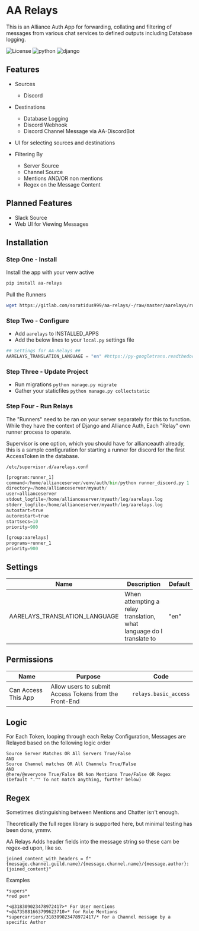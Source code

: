 # AA Relays

This is an Alliance Auth App for forwarding, collating and filtering of messages from various chat services to defined outputs including Database logging.

![License](https://img.shields.io/badge/license-MIT-green) ![python](https://img.shields.io/badge/python-3.6-informational) ![django](https://img.shields.io/badge/django-3.1-informational)

## Features

- Sources
  - Discord

- Destinations
  - Database Logging
  - Discord Webhook
  - Discord Channel Message via AA-DiscordBot

- UI for selecting sources and destinations

- Filtering By
  - Server Source
  - Channel Source
  - Mentions AND/OR non mentions
  - Regex on the Message Content

## Planned Features

- Slack Source
- Web UI for Viewing Messages

## Installation

### Step One - Install

Install the app with your venv active

```bash
pip install aa-relays
```

Pull the Runners

```bash
wget https://gitlab.com/soratidus999/aa-relays/-/raw/master/aarelays/runner_discord.py
```

### Step Two - Configure

- Add `aarelays` to INSTALLED_APPS
- Add the below lines to your `local.py` settings file

 ```python
## Settings for AA-Relays ##
AARELAYS_TRANSLATION_LANGUAGE = "en" #https://py-googletrans.readthedocs.io/en/latest/#googletrans-languages
```

### Step Three - Update Project

- Run migrations `python manage.py migrate`
- Gather your staticfiles `python manage.py collectstatic`

### Step Four - Run Relays

The "Runners" need to be ran on your server separately for this to function. While they have the context of Django and Alliance Auth, Each "Relay" own runner process to operate.

Supervisor is one option, which you should have for allianceauth already, this is a sample configuration for starting a runner for discord for the first AccessToken in the database.

`/etc/supervisor.d/aarelays.conf`
```python
[program:runner_1]
command=/home/allianceserver/venv/auth/bin/python runner_discord.py 1
directory=/home/allianceserver/myauth/
user=allianceserver
stdout_logfile=/home/allianceserver/myauth/log/aarelays.log
stderr_logfile=/home/allianceserver/myauth/log/aarelays.log
autostart=true
autorestart=true
startsecs=10
priority=900

[group:aarelays]
programs=runner_1
priority=900
```

## Settings

Name | Description | Default
-- | -- | --
AARELAYS_TRANSLATION_LANGUAGE | When attempting a relay translation, what language do I translate to | "en"

## Permissions

Name | Purpose | Code
-- | -- | --
Can Access This App  | Allow users to submit Access Tokens from the Front-End | `relays.basic_access`

## Logic

For Each Token, looping through each Relay Configuration, Messages are Relayed based on the following logic order

```pseudo
Source Server Matches OR All Servers True/False
AND
Source Channel matches OR All Channels True/False
AND
@here/@everyone True/False OR Non Mentions True/False OR Regex (Default ".^" To not match anything, further below)
```

## Regex

Sometimes distinguishing between Mentions and Chatter isn't enough.

Theoretically the full regex library is supported here, but minimal testing has been done, ymmv.

AA Relays Adds header fields into the message string so these cam be regex-ed upon, like so.

`joined_content_with_headers = f"{message.channel.guild.name}/{message.channel.name}/{message.author}: {joined_content}"`

Examples

```psuedo
*supers*
*red pen*

*<@318309023478972417>* For User mentions
*<@&735881663799623710>* for Role Mentions
*supercarriers/318309023478972417/* For a Channel message by a specific Author
```
